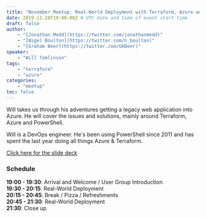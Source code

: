 ```yaml
---
title: "November Meetup: Real-World Deployment with Terraform, Azure and PowerShell!"
date: 2019-11-28T19:00:00Z # UTC date and time of event start time
draft: false
author: 
    - "[Jonathan Medd](https://twitter.com/jonathanmedd)"
    - "[Nigel Boulton](https://twitter.com/n_boulton)"
    - "[Graham Beer](https://twitter.com/GKBeer)"
speaker: 
    - "Will Tomlinson"
tags: 
    - "terraform"
    - "azure"
categories: 
    - "meetup"
toc: false
---
```


Will takes us through his adventures getting a legacy web application into Azure. He will cover the issues and solutions, mainly around Terraform, Azure and PowerShell.

Will is a DevOps engineer. He's been using PowerShell since 2011 and has spent the last year doing all things Azure & Terraform.

[Click here for the slide deck](https://github.com/powershellorguk/SouthCoast/tree/master/Meetups/2019/November)

### Schedule

**19:00 - 19:30**: Arrival and Welcome / User Group Introduction  
**19:30 - 20:15**: Real-World Deployment  
**20:15 - 20:45**: Break / Pizza / Refreshments  
**20:45 - 21:30**: Real-World Deployment    
**21:30**: Close up